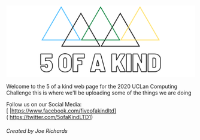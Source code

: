 <img src="Facebook%20Banner.png" /><br/>

Welcome to the 5 of a kind web page for the 2020 UCLan Computing Challenge this is where we'll be uploading some of the things we are doing


Follow us on our Social Media: <br/>
[<img scr ="f_logo_RBG-Hex-Blue_512.png"> |https://www.facebook.com/fiveofakindltd]<br/>  <img scr=Twitter_Logo_Blue.png>( https://twitter.com/5ofaKindLTD1)

###### Created by Joe Richards
